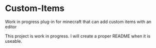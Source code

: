 # Custom-Items
Work in progress plug-in for minecraft that can add custom items with an editor

This project is work in progress.
I will create a proper README when it is useable.
